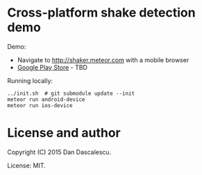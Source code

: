 # Cross-platform shake detection demo

Demo:

* Navigate to http://shaker.meteor.com with a mobile browser
* [Google Play Store](https://play.google.com/store) - TBD

Running locally:

    ../init.sh  # git submodule update --init
    meteor run android-device
    meteor run ios-device


# License and author

Copyright (C) 2015 Dan Dascalescu.

License: MIT.
